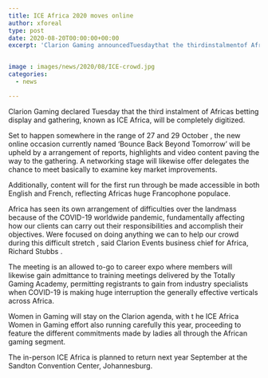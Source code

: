 ```yaml
---
title: ICE Africa 2020 moves online
author: xforeal 
type: post
date: 2020-08-20T00:00:00+00:00
excerpt: 'Clarion Gaming announcedTuesdaythat the thirdinstalmentof Africas betting display and conference,known asICE Africa,will be completely digitised '


image : images/news/2020/08/ICE-crowd.jpg
categories:
  - news

---
```

<span data-contrast="auto">Clarion Gaming declared </span><span data-contrast="auto">Tuesday </span><span data-contrast="auto">that the third </span><span data-contrast="auto">instalment </span><span data-contrast="auto">of Africas betting display and gathering, </span><span data-contrast="auto">known as </span><span data-contrast="auto">ICE Africa, </span><span data-contrast="auto">will be completely digitized. </span><span data-ccp-props='{"134233117":true,"134233118":true,"335551550":6,"335551620":6,"335559739":375,"335559740":276}' />

<span data-contrast="auto">Set to happen somewhere in the range of 27 and 29 </span><span data-contrast="auto">October </span><span data-contrast="auto">, the new online occasion currently named </span><span data-contrast="auto">&#8216;Bounce Back Beyond Tomorrow&#8217; </span> <span data-contrast="auto">will be upheld by </span><span data-contrast="auto">a arrangement of reports, highlights and video content paving the way to the gathering. A </span><span data-contrast="auto">networking stage will likewise offer delegates the chance to meet basically to examine key market improvements. </span><span data-ccp-props='{"134233117":true,"134233118":true,"335551550":6,"335551620":6,"335559739":375,"335559740":276}' />

<span data-contrast="auto">Additionally, </span><span data-contrast="auto">content will </span><span data-contrast="auto">for the first run through </span><span data-contrast="auto">be made accessible in both English and French, reflecting Africas huge Francophone populace. </span><span data-ccp-props='{"134233117":true,"134233118":true,"335551550":6,"335551620":6,"335559739":375,"335559740":276}' />

<span data-contrast="auto" /> <span data-contrast="auto">Africa has seen its own arrangement of difficulties over the landmass because of the COVID-19 worldwide pandemic, fundamentally affecting how our clients can carry out their responsibilities and accomplish their objectives. Were focused on doing anything we can to help our crowd during this difficult stretch </span><span data-contrast="auto">, </span><span data-contrast="auto" /><span data-contrast="auto">said </span><span data-contrast="auto">Clarion Events business chief for Africa, Richard Stubbs </span><span data-contrast="auto">. </span><span data-ccp-props='{"134233117":true,"134233118":true,"335551550":6,"335551620":6,"335559739":375,"335559740":276}' />

<span data-contrast="auto">The meeting is an allowed to-go to career expo </span><span data-contrast="auto" /><span data-contrast="auto">where members will likewise gain admittance to </span><span data-contrast="auto">training meetings </span><span data-contrast="auto">delivered by the </span><span data-contrast="auto">Totally Gaming Academy, permitting registrants to gain from industry specialists when COVID-19 is making huge interruption the generally effective verticals across Africa. </span><span data-contrast="auto" /><span data-ccp-props='{"134233117":true,"134233118":true,"335551550":6,"335551620":6,"335559739":375,"335559740":276}' />

<span data-contrast="auto" /> <span data-contrast="auto">Women in Gaming </span><span data-contrast="auto">will stay on </span><span data-contrast="auto">the Clarion </span><span data-contrast="auto">agenda, with t </span><span data-contrast="auto">he ICE Africa Women in Gaming effort </span><span data-contrast="auto">also running carefully this year, proceeding to feature </span><span data-contrast="auto">the different commitments made by ladies all through the African gaming segment. </span><span data-ccp-props='{"134233117":true,"134233118":true,"335551550":6,"335551620":6,"335559739":375,"335559740":276}' />

<span data-contrast="auto">The in-person ICE Africa is planned to </span><span data-contrast="auto">return </span><span data-contrast="auto" /><span data-contrast="auto">next year </span><span data-contrast="auto">September </span><span data-contrast="auto" /><span data-contrast="auto">at the Sandton Convention Center, Johannesburg. </span>